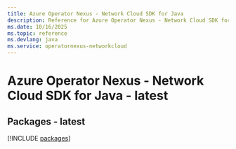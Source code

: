```yaml
---
title: Azure Operator Nexus - Network Cloud SDK for Java
description: Reference for Azure Operator Nexus - Network Cloud SDK for Java
ms.date: 10/16/2025
ms.topic: reference
ms.devlang: java
ms.service: operatornexus-networkcloud
---
```

# Azure Operator Nexus - Network Cloud SDK for Java - latest
## Packages - latest
[!INCLUDE [packages](operator-nexus---network-cloud-index.md)]